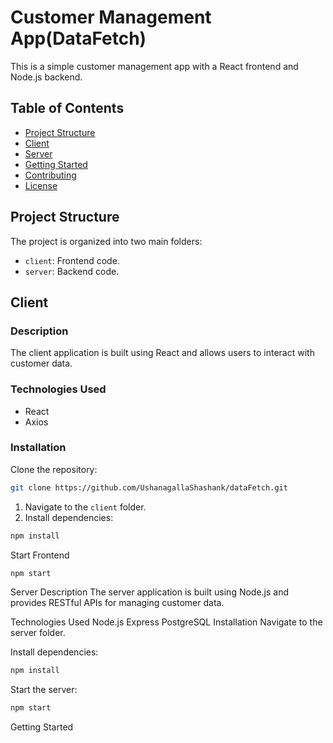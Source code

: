 # Customer Management App(DataFetch)

This is a simple customer management app with a React frontend and Node.js backend.

## Table of Contents

- [Project Structure](#project-structure)
- [Client](#client)
- [Server](#server)
- [Getting Started](#getting-started)
- [Contributing](#contributing)
- [License](#license)

## Project Structure

The project is organized into two main folders:

- `client`: Frontend code.
- `server`: Backend code.

## Client

### Description

The client application is built using React and allows users to interact with customer data.

### Technologies Used

- React
- Axios

### Installation

Clone the repository:
```bash
git clone https://github.com/UshanagallaShashank/dataFetch.git
```


1. Navigate to the `client` folder.
2. Install dependencies:
```bash
npm install
```
Start  Frontend
```bash
npm start
```
Server
Description
The server application is built using Node.js and provides RESTful APIs for managing customer data.

Technologies Used
Node.js
Express
PostgreSQL
Installation
Navigate to the server folder.

Install dependencies:

```bash
npm install
```
Start the server:
```bash
npm start
```
Getting Started


